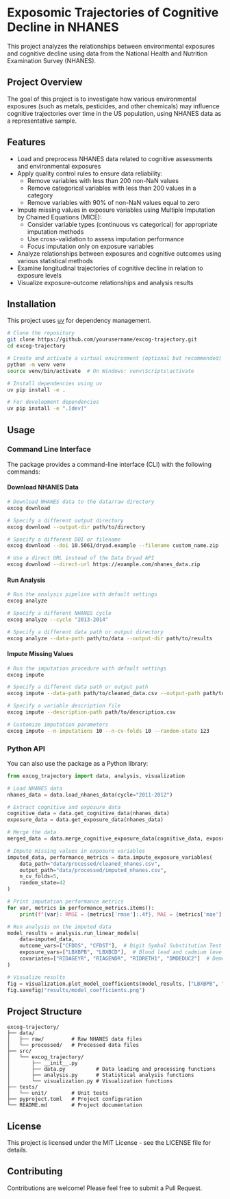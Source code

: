 # Exposomic Trajectories of Cognitive Decline in NHANES

This project analyzes the relationships between environmental exposures and cognitive decline using data from the National Health and Nutrition Examination Survey (NHANES).

## Project Overview

The goal of this project is to investigate how various environmental exposures (such as metals, pesticides, and other chemicals) may influence cognitive trajectories over time in the US population, using NHANES data as a representative sample.

## Features

- Load and preprocess NHANES data related to cognitive assessments and environmental exposures
- Apply quality control rules to ensure data reliability:
  - Remove variables with less than 200 non-NaN values
  - Remove categorical variables with less than 200 values in a category
  - Remove variables with 90% of non-NaN values equal to zero
- Impute missing values in exposure variables using Multiple Imputation by Chained Equations (MICE):
  - Consider variable types (continuous vs categorical) for appropriate imputation methods
  - Use cross-validation to assess imputation performance
  - Focus imputation only on exposure variables
- Analyze relationships between exposures and cognitive outcomes using various statistical methods
- Examine longitudinal trajectories of cognitive decline in relation to exposure levels
- Visualize exposure-outcome relationships and analysis results

## Installation

This project uses [uv](https://github.com/astral-sh/uv) for dependency management.

```bash
# Clone the repository
git clone https://github.com/yourusername/excog-trajectory.git
cd excog-trajectory

# Create and activate a virtual environment (optional but recommended)
python -m venv venv
source venv/bin/activate  # On Windows: venv\Scripts\activate

# Install dependencies using uv
uv pip install -e .

# For development dependencies
uv pip install -e ".[dev]"
```

## Usage

### Command Line Interface

The package provides a command-line interface (CLI) with the following commands:

#### Download NHANES Data

```bash
# Download NHANES data to the data/raw directory
excog download

# Specify a different output directory
excog download --output-dir path/to/directory

# Specify a different DOI or filename
excog download --doi 10.5061/dryad.example --filename custom_name.zip

# Use a direct URL instead of the Data Dryad API
excog download --direct-url https://example.com/nhanes_data.zip
```

#### Run Analysis

```bash
# Run the analysis pipeline with default settings
excog analyze

# Specify a different NHANES cycle
excog analyze --cycle "2013-2014"

# Specify a different data path or output directory
excog analyze --data-path path/to/data --output-dir path/to/results
```

#### Impute Missing Values

```bash
# Run the imputation procedure with default settings
excog impute

# Specify a different data path or output path
excog impute --data-path path/to/cleaned_data.csv --output-path path/to/imputed_data.csv

# Specify a variable description file
excog impute --description-path path/to/description.csv

# Customize imputation parameters
excog impute --n-imputations 10 --n-cv-folds 10 --random-state 123
```

### Python API

You can also use the package as a Python library:

```python
from excog_trajectory import data, analysis, visualization

# Load NHANES data
nhanes_data = data.load_nhanes_data(cycle="2011-2012")

# Extract cognitive and exposure data
cognitive_data = data.get_cognitive_data(nhanes_data)
exposure_data = data.get_exposure_data(nhanes_data)

# Merge the data
merged_data = data.merge_cognitive_exposure_data(cognitive_data, exposure_data)

# Impute missing values in exposure variables
imputed_data, performance_metrics = data.impute_exposure_variables(
    data_path="data/processed/cleaned_nhanes.csv",
    output_path="data/processed/imputed_nhanes.csv",
    n_cv_folds=5,
    random_state=42
)

# Print imputation performance metrics
for var, metrics in performance_metrics.items():
    print(f"{var}: RMSE = {metrics['rmse']:.4f}, MAE = {metrics['mae']:.4f}")

# Run analysis on the imputed data
model_results = analysis.run_linear_models(
    data=imputed_data,
    outcome_vars=["CFDDS", "CFDST"],  # Digit Symbol Substitution Test scores
    exposure_vars=["LBXBPB", "LBXBCD"],  # Blood lead and cadmium levels
    covariates=["RIDAGEYR", "RIAGENDR", "RIDRETH1", "DMDEDUC2"]  # Demographics
)

# Visualize results
fig = visualization.plot_model_coefficients(model_results, ["LBXBPB", "LBXBCD"])
fig.savefig("results/model_coefficients.png")
```

## Project Structure

```
excog-trajectory/
├── data/
│   ├── raw/         # Raw NHANES data files
│   └── processed/   # Processed data files
├── src/
│   └── excog_trajectory/
│       ├── __init__.py
│       ├── data.py          # Data loading and processing functions
│       ├── analysis.py      # Statistical analysis functions
│       └── visualization.py # Visualization functions
├── tests/
│   └── unit/        # Unit tests
├── pyproject.toml   # Project configuration
└── README.md        # Project documentation
```

## License

This project is licensed under the MIT License - see the LICENSE file for details.

## Contributing

Contributions are welcome! Please feel free to submit a Pull Request.
